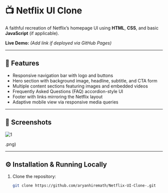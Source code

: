 # 📺 Netflix UI Clone

A faithful recreation of Netflix’s homepage UI using **HTML**, **CSS**, and basic **JavaScript** (if applicable).

**Live Demo:** *(Add link if deployed via GitHub Pages)*

---

## 🧰 Features

- Responsive navigation bar with logo and buttons  
- Hero section with background image, headline, subtitle, and CTA form  
- Multiple content sections featuring images and embedded videos  
- Frequently Asked Questions (FAQ) accordion-style UI  
- Footer with links mirroring the Netflix layout  
- Adaptive mobile view via responsive media queries  

---

## 🎥 Screenshots

![1](https://github.com/user-attachments/assets/0824f94e-886a-4308-9c13-ab9b044cf654)


.png)

---

## ⚙️ Installation & Running Locally

1. Clone the repository:  
   ```bash
   git clone https://github.com/aryanhiremath/Netflix-UI-Clone-.git

